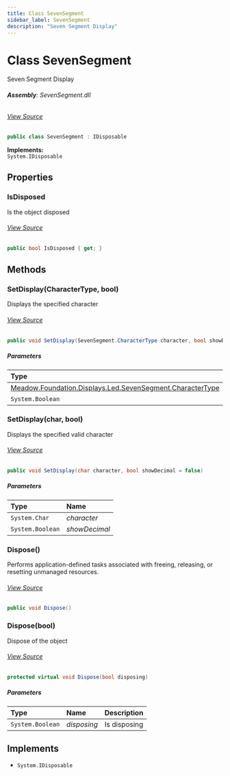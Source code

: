 ```yaml
---
title: Class SevenSegment
sidebar_label: SevenSegment
description: "Seven Segment Display"
---
```

# Class SevenSegment
Seven Segment Display

###### **Assembly**: SevenSegment.dll
###### [View Source](https://github.com/WildernessLabs/Meadow.Foundation.git/blob/develop/Source/Meadow.Foundation.Peripherals/Displays.Led.SevenSegment/Driver/SevenSegment.cs#L9)
```csharp title="Declaration"
public class SevenSegment : IDisposable
```
**Implements:**  
`System.IDisposable`

## Properties
### IsDisposed
Is the object disposed
###### [View Source](https://github.com/WildernessLabs/Meadow.Foundation.git/blob/develop/Source/Meadow.Foundation.Peripherals/Displays.Led.SevenSegment/Driver/SevenSegment.cs#L14)
```csharp title="Declaration"
public bool IsDisposed { get; }
```
## Methods
### SetDisplay(CharacterType, bool)
Displays the specified character
###### [View Source](https://github.com/WildernessLabs/Meadow.Foundation.git/blob/develop/Source/Meadow.Foundation.Peripherals/Displays.Led.SevenSegment/Driver/SevenSegment.cs#L197)
```csharp title="Declaration"
public void SetDisplay(SevenSegment.CharacterType character, bool showDecimal = false)
```

##### Parameters

| Type | Name |
|:--- |:--- |
| [Meadow.Foundation.Displays.Led.SevenSegment.CharacterType](../Meadow.Foundation.Displays.Led/SevenSegment.CharacterType) | *character* |
| `System.Boolean` | *showDecimal* |

### SetDisplay(char, bool)
Displays the specified valid character
###### [View Source](https://github.com/WildernessLabs/Meadow.Foundation.git/blob/develop/Source/Meadow.Foundation.Peripherals/Displays.Led.SevenSegment/Driver/SevenSegment.cs#L220)
```csharp title="Declaration"
public void SetDisplay(char character, bool showDecimal = false)
```

##### Parameters

| Type | Name |
|:--- |:--- |
| `System.Char` | *character* |
| `System.Boolean` | *showDecimal* |

### Dispose()
Performs application-defined tasks associated with freeing, releasing, or resetting unmanaged resources.
###### [View Source](https://github.com/WildernessLabs/Meadow.Foundation.git/blob/develop/Source/Meadow.Foundation.Peripherals/Displays.Led.SevenSegment/Driver/SevenSegment.cs#L237)
```csharp title="Declaration"
public void Dispose()
```
### Dispose(bool)
Dispose of the object
###### [View Source](https://github.com/WildernessLabs/Meadow.Foundation.git/blob/develop/Source/Meadow.Foundation.Peripherals/Displays.Led.SevenSegment/Driver/SevenSegment.cs#L247)
```csharp title="Declaration"
protected virtual void Dispose(bool disposing)
```

##### Parameters

| Type | Name | Description |
|:--- |:--- |:--- |
| `System.Boolean` | *disposing* | Is disposing |


## Implements

* `System.IDisposable`
